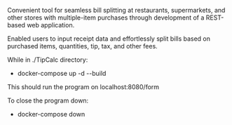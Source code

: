 Convenient tool for seamless bill splitting at restaurants, supermarkets, and other stores with multiple-item purchases through development of a REST-based web application.

Enabled users to input receipt data and effortlessly split bills based on purchased items, quantities, tip, tax, and other fees.

While in ./TipCalc directory:
- docker-compose up -d --build

This should run the program on localhost:8080/form

To close the program down:
- docker-compose down

